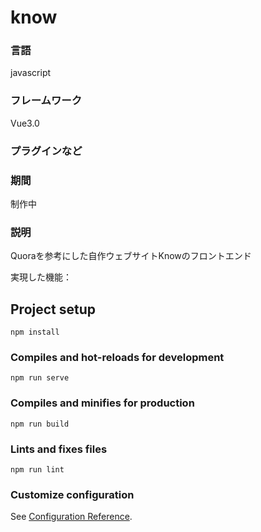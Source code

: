# know

### 言語
javascript

### フレームワーク
Vue3.0

### プラグインなど


### 期間
制作中

### 説明
Quoraを参考にした自作ウェブサイトKnowのフロントエンド<br>

実現した機能：<br>



## Project setup
```
npm install
```

### Compiles and hot-reloads for development
```
npm run serve
```

### Compiles and minifies for production
```
npm run build
```

### Lints and fixes files
```
npm run lint
```

### Customize configuration
See [Configuration Reference](https://cli.vuejs.org/config/).
